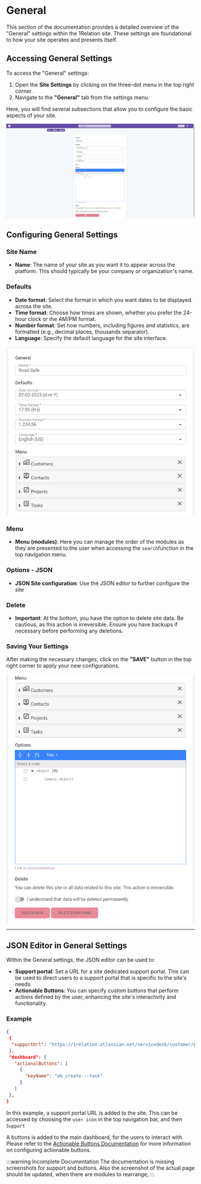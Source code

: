 # General

This section of the documentation provides a detailed overview of the "General" settings within the 1Relation site. These settings are foundational to how your site operates and presents itself.

## Accessing General Settings

To access the "General" settings:

1. Open the **Site Settings** by clicking on the three-dot menu in the top right corner.
2. Navigate to the **"General"** tab from the settings menu.

Here, you will find several subsections that allow you to configure the basic aspects of your site.

![General Settings Overview](site-settings-general-menu.png)

## Configuring General Settings

### Site Name

- **Name**: The name of your site as you want it to appear across the platform. This should typically be your company or organization's name.

### Defaults

- **Date format**: Select the format in which you want dates to be displayed across the site.
- **Time format**: Choose how times are shown, whether you prefer the 24-hour clock or the AM/PM format.
- **Number format**: Set how numbers, including figures and statistics, are formatted (e.g., decimal places, thousands separator).
- **Language**: Specify the default language for the site interface.

![Top part](site-settings-general-menu-top.png)

### Menu

- **Menu (modules)**: Here you can manage the order of the modules as they are presented to the user when accessing the `search`function in the top navigation menu.

### Options - JSON

- **JSON Site configuration**: Use the JSON editor to further configure the site

### Delete

- **Important**: At the bottom, you have the option to delete site data. Be cautious, as this action is irreversible. Ensure you have backups if necessary before performing any deletions.

### Saving Your Settings

After making the necessary changes, click on the **"SAVE"** button in the top right corner to apply your new configurations.

![Bottom part](site-settings-general-menu-bottom.png)

---

## JSON Editor in General Settings

Within the General settings, the JSON editor can be used to:

- **Support portal**: Set a URL for a site dedicated support portal. This can be used to direct users to a support portal that is specific to the site's needs.
- **Actionable Buttons**: You can specify custom buttons that perform actions defined by the user, enhancing the site's interactivity and functionality.

### Example ###

```json
{
 {
  "supportUrl": "https://1relation.atlassian.net/servicedesk/customer/portal/xx"
 },
 "dashboard": {
   "actionalButtons": [
     {
       "keyName": "ab_create---task"
     }
   ]
 },
}
```
In this example, a support portal URL is added to the site. This can be accessed by choosing the `user icon` in the top navigation bar, and then `Support`

A buttons is added to the main dashboard, for the users to interact with. Please refer to the [Actionable Buttons Documentation](/docs/actionable-buttons/ab-intro-to-ab.md) for more information on configuring actionable buttons.

:::warning Incomplete Documentation
The documentation is missing screenshots for support and buttons.
Also the screenshot of the actual page should be updated, when there are modules to rearrange,
:::